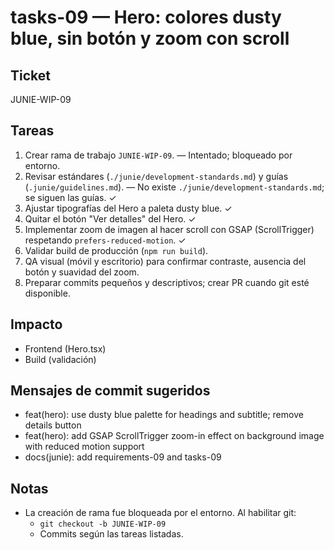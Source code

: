 # tasks-09 — Hero: colores dusty blue, sin botón y zoom con scroll

## Ticket
JUNIE-WIP-09

## Tareas
1. Crear rama de trabajo `JUNIE-WIP-09`. — Intentado; bloqueado por entorno.
2. Revisar estándares (`./junie/development-standards.md`) y guías (`.junie/guidelines.md`). — No existe `./junie/development-standards.md`; se siguen las guías. ✓
3. Ajustar tipografías del Hero a paleta dusty blue. ✓
4. Quitar el botón "Ver detalles" del Hero. ✓
5. Implementar zoom de imagen al hacer scroll con GSAP (ScrollTrigger) respetando `prefers-reduced-motion`. ✓
6. Validar build de producción (`npm run build`).
7. QA visual (móvil y escritorio) para confirmar contraste, ausencia del botón y suavidad del zoom.
8. Preparar commits pequeños y descriptivos; crear PR cuando git esté disponible.

## Impacto
- Frontend (Hero.tsx)
- Build (validación)

## Mensajes de commit sugeridos
- feat(hero): use dusty blue palette for headings and subtitle; remove details button
- feat(hero): add GSAP ScrollTrigger zoom-in effect on background image with reduced motion support
- docs(junie): add requirements-09 and tasks-09

## Notas
- La creación de rama fue bloqueada por el entorno. Al habilitar git:
  - `git checkout -b JUNIE-WIP-09`
  - Commits según las tareas listadas.
